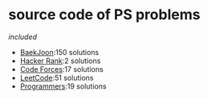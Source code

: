 # source code of PS problems  
_included_  
* [BaekJoon](https://www.acmicpc.net/):150 solutions  
* [Hacker Rank](https://www.hackerrank.com/dashboard):2 solutions  
* [Code Forces](https://codeforces.com/):17 solutions  
* [LeetCode](https://leetcode.com/):51 solutions  
* [Programmers](https://programmers.co.kr/):19 solutions  
